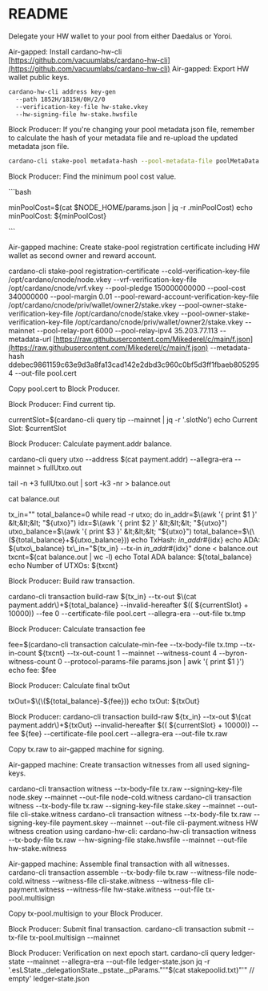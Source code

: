 # README

Delegate your HW wallet to your pool from either Daedalus or Yoroi.

Air-gapped: Install cardano-hw-cli [https://github.com/vacuumlabs/cardano-hw-cli](https://github.com/vacuumlabs/cardano-hw-cli) Air-gapped: Export HW wallet public keys.

```bash
cardano-hw-cli address key-gen
  --path 1852H/1815H/0H/2/0
  --verification-key-file hw-stake.vkey
  --hw-signing-file hw-stake.hwsfile
```

Block Producer: If you're changing your pool metadata json file, remember to calculate the hash of your metadata file and re-upload the updated metadata json file.

```bash
cardano-cli stake-pool metadata-hash --pool-metadata-file poolMetaData.json > poolMetaDataHash.txt
```

Block Producer: Find the minimum pool cost value.

\`\`\`bash

minPoolCost=$\(cat $NODE\_HOME/params.json \| jq -r .minPoolCost\) echo minPoolCost: ${minPoolCost}

\`\`\`

Air-gapped machine: Create stake-pool registration certificate including HW wallet as second owner and reward account.

cardano-cli stake-pool registration-certificate  --cold-verification-key-file /opt/cardano/cnode/node.vkey  --vrf-verification-key-file /opt/cardano/cnode/vrf.vkey  --pool-pledge 150000000000  --pool-cost 340000000  --pool-margin 0.01  --pool-reward-account-verification-key-file /opt/cardano/cnode/priv/wallet/owner2/stake.vkey  --pool-owner-stake-verification-key-file /opt/cardano/cnode/stake.vkey  --pool-owner-stake-verification-key-file /opt/cardano/cnode/priv/wallet/owner2/stake.vkey  --mainnet  --pool-relay-port 6000  --pool-relay-ipv4 35.203.77.113  --metadata-url [https://raw.githubusercontent.com/Mikederel/c/main/f.json](https://raw.githubusercontent.com/Mikederel/c/main/f.json)  --metadata-hash ddebec9861159c63e9d3a8fa13cad142e2dbd3c960c0bf5d3ff1fbaeb8052954  --out-file pool.cert

Copy pool.cert to Block Producer.

Block Producer: Find current tip.

currentSlot=$\(cardano-cli query tip --mainnet \| jq -r '.slotNo'\) echo Current Slot: $currentSlot

Block Producer: Calculate payment.addr balance.

cardano-cli query utxo  --address $\(cat payment.addr\)  --allegra-era  --mainnet &gt; fullUtxo.out

tail -n +3 fullUtxo.out \| sort -k3 -nr &gt; balance.out

cat balance.out

tx\_in="" total\_balance=0 while read -r utxo; do in\_addr=$\(awk '{ print $1 }' &lt;&lt;&lt; "${utxo}"\) idx=$\(awk '{ print $2 }' &lt;&lt;&lt; "${utxo}"\) utxo\_balance=$\(awk '{ print $3 }' &lt;&lt;&lt; "${utxo}"\) total\_balance=$\(\(${total\_balance}+${utxo\_balance}\)\) echo TxHash: ${in\_addr}\#${idx} echo ADA: ${utxo\_balance} tx\_in="${tx\_in} --tx-in ${in\_addr}\#${idx}" done &lt; balance.out txcnt=$\(cat balance.out \| wc -l\) echo Total ADA balance: ${total\_balance} echo Number of UTXOs: ${txcnt}

Block Producer: Build raw transaction.

cardano-cli transaction build-raw  ${tx\_in}  --tx-out $\(cat payment.addr\)+${total\_balance}  --invalid-hereafter $\(\( ${currentSlot} + 10000\)\)  --fee 0  --certificate-file pool.cert  --allegra-era  --out-file tx.tmp

Block Producer: Calculate transaction fee

fee=$\(cardano-cli transaction calculate-min-fee  --tx-body-file tx.tmp  --tx-in-count ${txcnt}  --tx-out-count 1  --mainnet  --witness-count 4  --byron-witness-count 0  --protocol-params-file params.json \| awk '{ print $1 }'\) echo fee: $fee

Block Producer: Calculate final txOut

txOut=$\(\(${total\_balance}-${fee}\)\) echo txOut: ${txOut}

Block Producer: cardano-cli transaction build-raw  ${tx\_in}  --tx-out $\(cat payment.addr\)+${txOut}  --invalid-hereafter $\(\( ${currentSlot} + 10000\)\)  --fee ${fee}  --certificate-file pool.cert  --allegra-era  --out-file tx.raw

Copy tx.raw to air-gapped machine for signing.

Air-gapped machine: Create transaction witnesses from all used signing-keys.

cardano-cli transaction witness --tx-body-file tx.raw --signing-key-file node.skey --mainnet --out-file node-cold.witness cardano-cli transaction witness --tx-body-file tx.raw --signing-key-file stake.skey --mainnet --out-file cli-stake.witness cardano-cli transaction witness --tx-body-file tx.raw --signing-key-file payment.skey --mainnet --out-file cli-payment.witness HW witness creation using cardano-hw-cli: cardano-hw-cli transaction witness --tx-body-file tx.raw --hw-signing-file stake.hwsfile --mainnet --out-file hw-stake.witness

Air-gapped machine: Assemble final transaction with all witnesses. cardano-cli transaction assemble --tx-body-file tx.raw --witness-file node-cold.witness --witness-file cli-stake.witness --witness-file cli-payment.witness --witness-file hw-stake.witness --out-file tx-pool.multisign

Copy tx-pool.multisign to your Block Producer.

Block Producer: Submit final transaction. cardano-cli transaction submit --tx-file tx-pool.multisign --mainnet

Block Producer: Verification on next epoch start. cardano-cli query ledger-state --mainnet --allegra-era --out-file ledger-state.json jq -r '.esLState.\_delegationState.\_pstate.\_pParams."'"$\(cat stakepoolid.txt\)"'" // empty' ledger-state.json

